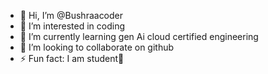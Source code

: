 - 👋 Hi, I’m @Bushraacoder
- 👀 I’m interested in coding
- 🌱 I’m currently learning gen Ai cloud certified engineering
- 💞️ I’m looking to collaborate on github
- ⚡ Fun fact: I am student🤧

<!---
Bushraacoder/Bushraacoder is a ✨ special ✨ repository because its `README.md` (this file) appears on your GitHub profile.
You can click the Preview link to take a look at your changes.
--->
